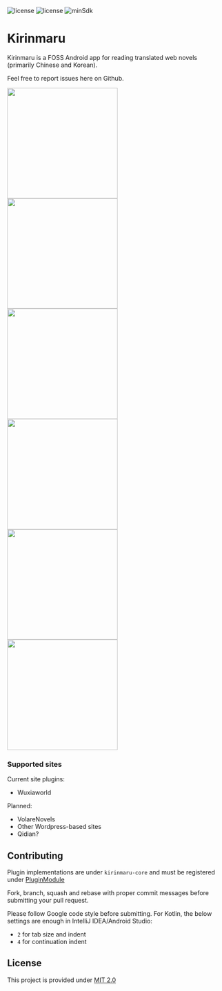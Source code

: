 ![license](https://img.shields.io/badge/license-MIT_2.0-blue.svg) ![license](https://img.shields.io/badge/stable-0.1.0-brightgreen.svg) ![minSdk](https://img.shields.io/badge/minSdk-Lollipop-orange.svg)

# Kirinmaru

Kirinmaru is a FOSS Android app for reading translated web novels (primarily Chinese and Korean).

Feel free to report issues here on Github.

<img src="/graphics/p_nav_side.png" width="256" /><img src="/graphics/p_lib.png" width="256" /><img src="/graphics/p_cat_2.png" width="256" />
<img src="/graphics/p_chap.png" width="256" /><img src="/graphics/p_read_config.png" width="256" /><img src="/graphics/p_read.png" width="256" />

### Supported sites

Current site plugins:
- Wuxiaworld

Planned:
- VolareNovels
- Other Wordpress-based sites
- Qidian?

## Contributing

Plugin implementations are under `kirinmaru-core` and must be registered under [PluginModule](stream/reconfig/kirinmaru/plugins/PluginModule.kt)

Fork, branch, squash and rebase with proper commit messages before submitting your pull request.

Please follow Google code style before submitting. For Kotlin, the below settings are enough in IntelliJ IDEA/Android Studio:
- `2` for tab size and indent
- `4` for continuation indent

## License

This project is provided under [MIT 2.0](LICENSE.md)
